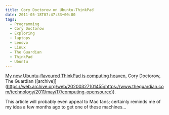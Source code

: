 ```yaml
---
title: Cory Doctorow on Ubuntu-ThinkPad
date: 2011-05-18T07:47:33+00:00
tags:
  - Programming
  - Cory Doctorow
  - Exploring
  - laptops
  - Lenovo
  - Linux
  - The Guardian
  - ThinkPad
  - Ubuntu
---
```

[My new Ubuntu-flavoured ThinkPad is computing heaven](https://www.theguardian.com/technology/2011/may/17/computing-opensource), Cory Doctorow, The Guardian
([archive]](https://web.archive.org/web/20200327101455/https://www.theguardian.com/technology/2011/may/17/computing-opensource)).

This article will probably even appeal to Mac fans; certainly reminds me of my idea a few months ago to get one of these machines…